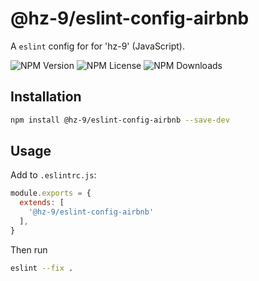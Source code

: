 # @hz-9/eslint-config-airbnb

A `eslint` config for for 'hz-9' (JavaScript).

![NPM Version][npm-version-url] ![NPM License][npm-license-url] ![NPM Downloads][npm-downloads-url]

[npm-version-url]: https://img.shields.io/npm/v/@hz-9/eslint-config-airbnb
[npm-license-url]: https://img.shields.io/npm/l/@hz-9/eslint-config-airbnb
[npm-downloads-url]: https://img.shields.io/npm/d18m/@hz-9/eslint-config-airbnb

## Installation

``` bash
npm install @hz-9/eslint-config-airbnb --save-dev
```

## Usage

Add to `.eslintrc.js`:

``` js
module.exports = {
  extends: [
    '@hz-9/eslint-config-airbnb'
  ],
}
```

Then run

``` bash
eslint --fix .
```
